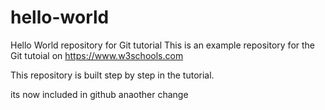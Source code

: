 # hello-world
Hello World repository for Git tutorial
This is an example repository for the Git tutoial on https://www.w3schools.com

This repository is built step by step in the tutorial.

its now included in github
anaother change
